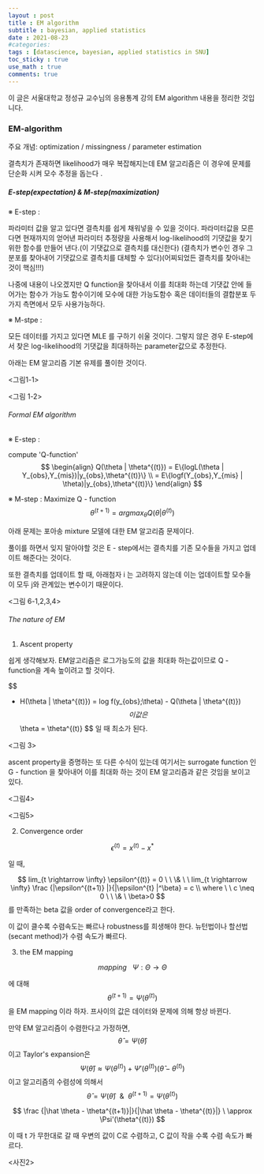 ```yaml
---
layout : post
title : EM algorithm
subtitle : bayesian, applied statistics
date : 2021-08-23
#categories:
tags : [datascience, bayesian, applied statistics in SNU]
toc_sticky : true
use_math : true
comments: true 
---
```


이 글은 서울대학교 정성규 교수님의 응용통계 강의 EM algorithm 내용을 정리한 것입니다.

### EM-algorithm

주요 개념:  optimization / missingness / parameter estimation



결측치가 존재하면 likelihood가 매우 복잡해지는데 EM 알고리즘은 이 경우에 문제를 단순화 시켜 모수 추정을 돕는다 .

##### E-step(expectation) & M-step(maximization)

※ E-step :

파라미터 값을 알고 있다면 결측치를 쉽게 채워넣을 수 있을 것이다. 파라미터값을 모른다면 현재까지의 얻어낸 파라미터 추정량을 사용해서 log-likelihood의 기댓값을 찾기 위한 함수를 만들어 낸다.(이 기댓값으로 결측치를 대신한다) (결측치가 변수인 경우 그 분포를 찾아내어 기댓값으로 결측치를 대체할 수 있다)(어찌되었든 결측치를 찾아내는 것이 핵심!!!)

나중에 내용이 나오겠지만 Q function을 찾아내서 이를 최대화 하는데 기댓값 안에 들어가는 함수가 가능도 함수이기에 모수에 대한 가능도함수 혹은 데이터들의 결합분포 두가지 측면에서 모두 사용가능하다.

※ M-stpe : 

모든 데이터를 가지고 있다면 MLE 를 구하기 쉬울 것이다. 그렇지 않은 경우 E-step에서 찾은 log-likelihood의 기댓값을 최대하하는 parameter값으로 추정한다. 



아래는 EM 알고리즘 기본 유제를 풀이한 것이다.



<그림1-1>

<그림 1-2>



###### Formal EM algorithm

※ E-step :

compute 'Q-function'
$$
\begin{align} Q(\theta | \theta^{(t)}) = E\{logL(\theta | Y_{obs},Y_{mis})|y_{obs},\theta^{(t)}\} \\ = E\{logf(Y_{obs},Y_{mis} | \theta)|y_{obs},\theta^{(t)}\}
\end{align}
$$


※ M-step : Maximize Q - function
$$
\theta^{(t+1)} = argmax_\theta Q(\theta | \theta^{(t)})
$$
 

아래 문제는 포아송 mixture 모델에 대한 EM 알고리즘 문제이다.

풀이를 하면서 잊지 말아야할 것은 E - step에서는 결측치를 기존 모수들을 가지고 업데이트 해준다는 것이다.

또한 결측치를  업데이트 할 때, 아래첨자 i 는 고려하지 않는데 이는 업데이트할 모수들이 모두 j와 관계있는 변수이기 때문이다.

<그림 6-1,2,3,4>

###### The nature of EM

1. Ascent property

쉽게 생각해보자. EM알고리즘은 로그가능도의 값을 최대화 하는값이므로 Q - function을 계속 높이려고 할 것이다.


$$
- H(\theta | \theta^{(t)}) = log f(y_{obs};\theta) - Q(\theta | \theta^{(t)})
$$
이 값은 
$$
\theta = \theta^{(t)}
$$
일 때 최소가 된다.

<그림 3>



ascent property을 증명하는 또 다른 수식이 있는데 여기서는 surrogate function 인 G - function 을 찾아내어 이를 최대화 하는 것이 EM 알고리즘과 같은 것임을 보이고 있다. 

<그림4>

<그림5>

2. Convergence order

$$
\epsilon^{(t)} = x^{(t)} - x^*
$$

일 때,


$$
lim_{t \rightarrow \infty} \epsilon^{(t)} = 0 \ \ \& \ \ lim_{t \rightarrow \infty} \frac {|\epsilon^{(t+1)}   |}{|\epsilon^{t}   |^\beta} = c \\ where \ \ c \neq 0 \ \  \& \ \beta>0 
$$
를 만족하는 beta 값을 order of convergence라고 한다. 

이 값이 클수록 수렴속도는 빠르나 robustness를 희생해야 한다. 뉴턴법이나 할선법(secant method)가 수렴 속도가 빠르다.



3.  the EM mapping

$$
mapping \ \ \ \Psi : \Theta \rightarrow \Theta
$$

에 대해
$$
\theta^{(t+1)} = \Psi(\theta^{(t)})
$$
을 EM mapping 이라 하자. 프사이의 값은 데이터와 문제에 의해 항상 바뀐다. 



만약 EM 알고리즘이 수렴한다고 가정하면,
$$
\hat \theta = \Psi(\hat \theta)
$$
이고 Taylor's expansion은
$$
\Psi( \hat\theta) \approx \Psi( \theta^{(t)}) + \Psi'( \theta^{(t)})(\hat \theta - \theta^{(t)})
$$
이고 알고리즘의 수렴성에 의해서 
$$
\hat \theta = \Psi( \hat\theta) \ \ \& \ \ \theta^{(t+1)} = \Psi( \theta^{(t)})
$$

$$
\frac {|\hat \theta - \theta^{(t+1)}|}{|\hat \theta - \theta^{(t)}|} \ \approx \Psi'(\theta^{(t)})
$$

이 때 t 가 무한대로 갈 때 우변의 값이 C로 수렴하고, C 값이 작을 수록 수렴 속도가 빠르다.

<사진2>